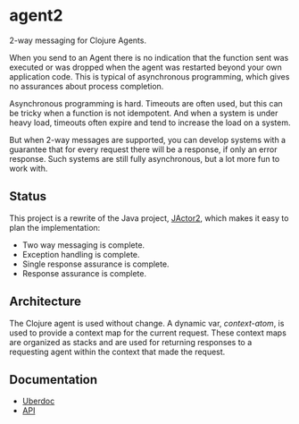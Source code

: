 # agent2
2-way messaging for Clojure Agents.

When you send to an Agent there is no indication that the function
sent was executed or was dropped when the agent was restarted beyond
your own application code. This is typical of asynchronous programming,
which gives no assurances about process completion.

Asynchronous programming is hard. Timeouts are often used, but this can
be tricky when a function is not idempotent. And when a system is under
heavy load, timeouts often expire and tend to increase the load on
a system.

But when 2-way messages are supported, you can develop systems with a
guarantee that for every request there will be a response, if only
an error response. Such systems are still fully asynchronous, but a 
lot more fun to work with.

## Status

This project is a rewrite of the Java project, 
[JActor2](https://github.com/laforge49/JActor2), 
which makes it
easy to plan the implementation:

  - Two way messaging is complete.
  - Exception handling is complete.
  - Single response assurance is complete.
  - Response assurance is complete.

## Architecture

The Clojure agent is used without change. A dynamic var, *context-atom*,
is used to provide a context map for the current request. These
context maps are organized as stacks and are used for returning responses
to a requesting agent within the context that made the request.

## Documentation

  - [Uberdoc](http://www.agilewiki.org/projects/agent2/uberdoc.html)
  - [API](http://www.agilewiki.org/projects/agent2/doc/index.html)
  